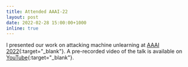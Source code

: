 ```yaml
---
title: Attended AAAI-22
layout: post
date: 2022-02-28 15:00:00+1000
inline: true
---
```


I presented our work on attacking machine unlearning at [AAAI 2022](https://aaai.org/Conferences/AAAI-22/){:target="\_blank"}.
A pre-recorded video of the talk is available on [YouTube](https://youtu.be/ywvAF1PnU4Q){:target="\_blank"}.